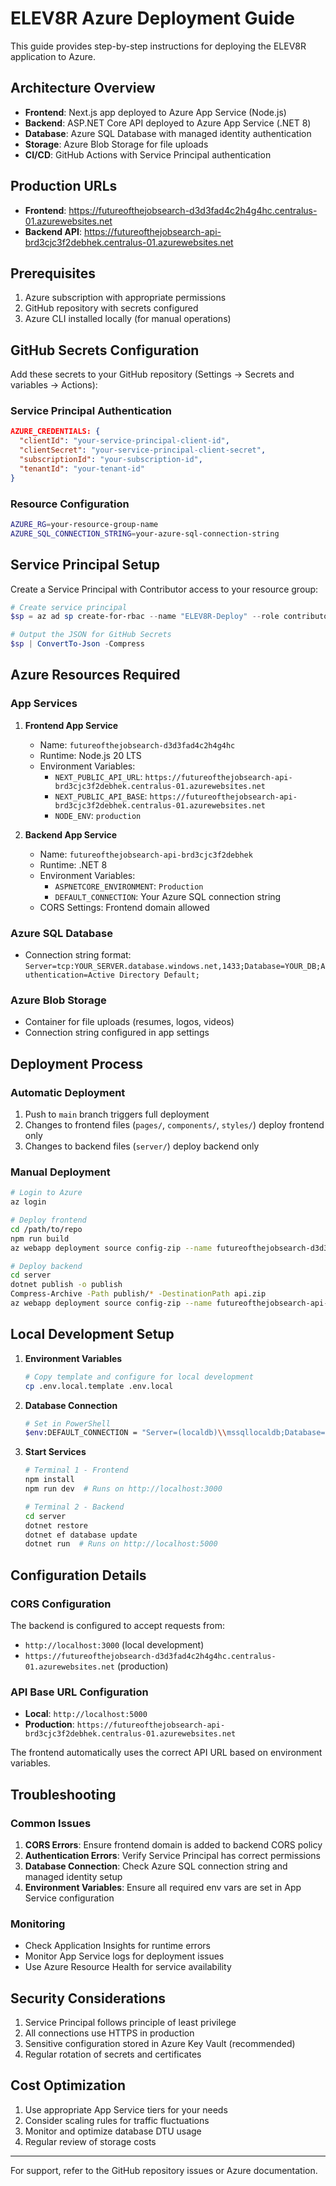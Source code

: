 # ELEV8R Azure Deployment Guide

This guide provides step-by-step instructions for deploying the ELEV8R application to Azure.

## Architecture Overview

- **Frontend**: Next.js app deployed to Azure App Service (Node.js)
- **Backend**: ASP.NET Core API deployed to Azure App Service (.NET 8)
- **Database**: Azure SQL Database with managed identity authentication
- **Storage**: Azure Blob Storage for file uploads
- **CI/CD**: GitHub Actions with Service Principal authentication

## Production URLs

- **Frontend**: https://futureofthejobsearch-d3d3fad4c2h4g4hc.centralus-01.azurewebsites.net
- **Backend API**: https://futureofthejobsearch-api-brd3cjc3f2debhek.centralus-01.azurewebsites.net

## Prerequisites

1. Azure subscription with appropriate permissions
2. GitHub repository with secrets configured
3. Azure CLI installed locally (for manual operations)

## GitHub Secrets Configuration

Add these secrets to your GitHub repository (Settings → Secrets and variables → Actions):

### Service Principal Authentication
```json
AZURE_CREDENTIALS: {
  "clientId": "your-service-principal-client-id",
  "clientSecret": "your-service-principal-client-secret",
  "subscriptionId": "your-subscription-id",
  "tenantId": "your-tenant-id"
}
```

### Resource Configuration
```bash
AZURE_RG=your-resource-group-name
AZURE_SQL_CONNECTION_STRING=your-azure-sql-connection-string
```

## Service Principal Setup

Create a Service Principal with Contributor access to your resource group:

```powershell
# Create service principal
$sp = az ad sp create-for-rbac --name "ELEV8R-Deploy" --role contributor --scopes "/subscriptions/YOUR_SUBSCRIPTION_ID/resourceGroups/YOUR_RESOURCE_GROUP" --sdk-auth | ConvertFrom-Json

# Output the JSON for GitHub Secrets
$sp | ConvertTo-Json -Compress
```

## Azure Resources Required

### App Services
1. **Frontend App Service**
   - Name: `futureofthejobsearch-d3d3fad4c2h4g4hc`
   - Runtime: Node.js 20 LTS
   - Environment Variables:
     - `NEXT_PUBLIC_API_URL`: `https://futureofthejobsearch-api-brd3cjc3f2debhek.centralus-01.azurewebsites.net`
     - `NEXT_PUBLIC_API_BASE`: `https://futureofthejobsearch-api-brd3cjc3f2debhek.centralus-01.azurewebsites.net`
     - `NODE_ENV`: `production`

2. **Backend App Service**
   - Name: `futureofthejobsearch-api-brd3cjc3f2debhek`
   - Runtime: .NET 8
   - Environment Variables:
     - `ASPNETCORE_ENVIRONMENT`: `Production`
     - `DEFAULT_CONNECTION`: Your Azure SQL connection string
   - CORS Settings: Frontend domain allowed

### Azure SQL Database
- Connection string format: `Server=tcp:YOUR_SERVER.database.windows.net,1433;Database=YOUR_DB;Authentication=Active Directory Default;`

### Azure Blob Storage
- Container for file uploads (resumes, logos, videos)
- Connection string configured in app settings

## Deployment Process

### Automatic Deployment
1. Push to `main` branch triggers full deployment
2. Changes to frontend files (`pages/`, `components/`, `styles/`) deploy frontend only
3. Changes to backend files (`server/`) deploy backend only

### Manual Deployment
```bash
# Login to Azure
az login

# Deploy frontend
cd /path/to/repo
npm run build
az webapp deployment source config-zip --name futureofthejobsearch-d3d3fad4c2h4g4hc --resource-group YOUR_RG --src build.zip

# Deploy backend
cd server
dotnet publish -o publish
Compress-Archive -Path publish/* -DestinationPath api.zip
az webapp deployment source config-zip --name futureofthejobsearch-api-brd3cjc3f2debhek --resource-group YOUR_RG --src api.zip
```

## Local Development Setup

1. **Environment Variables**
   ```bash
   # Copy template and configure for local development
   cp .env.local.template .env.local
   ```

2. **Database Connection**
   ```bash
   # Set in PowerShell
   $env:DEFAULT_CONNECTION = "Server=(localdb)\\mssqllocaldb;Database=FJS_dev;Trusted_Connection=True;MultipleActiveResultSets=true"
   ```

3. **Start Services**
   ```bash
   # Terminal 1 - Frontend
   npm install
   npm run dev  # Runs on http://localhost:3000

   # Terminal 2 - Backend
   cd server
   dotnet restore
   dotnet ef database update
   dotnet run  # Runs on http://localhost:5000
   ```

## Configuration Details

### CORS Configuration
The backend is configured to accept requests from:
- `http://localhost:3000` (local development)
- `https://futureofthejobsearch-d3d3fad4c2h4g4hc.centralus-01.azurewebsites.net` (production)

### API Base URL Configuration
- **Local**: `http://localhost:5000`
- **Production**: `https://futureofthejobsearch-api-brd3cjc3f2debhek.centralus-01.azurewebsites.net`

The frontend automatically uses the correct API URL based on environment variables.

## Troubleshooting

### Common Issues
1. **CORS Errors**: Ensure frontend domain is added to backend CORS policy
2. **Authentication Errors**: Verify Service Principal has correct permissions
3. **Database Connection**: Check Azure SQL connection string and managed identity setup
4. **Environment Variables**: Ensure all required env vars are set in App Service configuration

### Monitoring
- Check Application Insights for runtime errors
- Monitor App Service logs for deployment issues
- Use Azure Resource Health for service availability

## Security Considerations

1. Service Principal follows principle of least privilege
2. All connections use HTTPS in production
3. Sensitive configuration stored in Azure Key Vault (recommended)
4. Regular rotation of secrets and certificates

## Cost Optimization

1. Use appropriate App Service tiers for your needs
2. Consider scaling rules for traffic fluctuations
3. Monitor and optimize database DTU usage
4. Regular review of storage costs

---

For support, refer to the GitHub repository issues or Azure documentation.